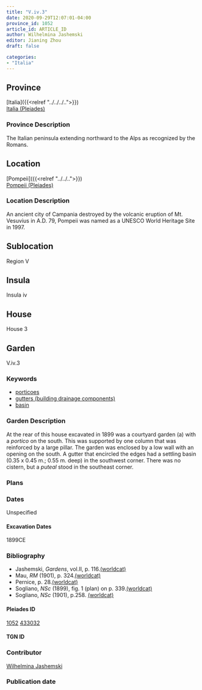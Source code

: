```yaml
---
title: "V.iv.3"
date: 2020-09-29T12:07:01-04:00
province_id: 1052
article_id: ARTICLE_ID
author: Wilhelmina Jashemski
editor: Jianing Zhou
draft: false

categories:
- "Italia"
---
```


## Province
[Italia]({{<relref "../../../..">}}) \
[Italia (Pleiades)](https://pleiades.stoa.org/places/1052)

### Province Description
<!-- DESCRIPTION -->
The Italian peninsula extending northward to the Alps as recognized by the Romans.


## Location
[Pompeii]({{<relref "../../..">}}) \
[Pompeii (Pleiades)](https://pleiades.stoa.org/places/433032)

<!--### Location Description-->
### Location Description
An ancient city of Campania destroyed by the volcanic eruption of Mt. Vesuvius in A.D. 79, Pompeii was named as a UNESCO World Heritage Site in 1997.

<!-- LEAVE THIS BLANK FOR NOW -->

## Sublocation
Region V


## Insula
Insula iv


## House
House 3

## Garden
V.iv.3

### Keywords
- [porticoes](http://vocab.getty.edu/page/aat/300004145)
- [gutters (building drainage components)](http://vocab.getty.edu/page/aat/300052565)
- [basin](http://vocab.getty.edu/page/aat/300386845)


### Garden Description
At the rear of this house excavated in 1899 was a courtyard garden (a) with a *portico* on the south. This was supported by one column that was reinforced by a large pillar. The garden was enclosed by a low wall with an opening on the south. A gutter that encircled the edges had a settling basin (0.35 x 0.45 m.; 0.55 m. deep) in the southwest corner. There was no cistern, but a *puteal* stood in the southeast corner.

### Plans

<!--{{< figure src="../images/Euro_GaAq_Montreal_Villa de Séviac.png" alt="Topographic plan of the Villa de Séviac, a grand villa with a main structure around a vast peristyle, with exterior façade galleries and baths adjacent to a second courtyard to the south." title="Fig. 1: Topographic Plan of the Villa de Séviac, drawing by M. -P. R., based on the the 1/25000e map of the IGN." >}}
-->

<!--### Images-->


### Dates
Unspecified

#### Excavation Dates
1899CE

### Bibliography
* Jashemski, *Gardens*, vol.II, p. 116.[(worldcat)](http://www.worldcat.org/oclc/1029851777)
* Mau, *RM* (1901), p. 324.[(worldcat)](http://www.worldcat.org/oclc/1189330863)
* Pernice, p. 28.[(worldcat)](http://www.worldcat.org/oclc/714016975)
* Sogliano, *NSc* (1899), fig. 1 (plan) on p. 339.[(worldcat)](http://www.worldcat.org/oclc/1091982220)
* Sogliano, *NSc* (1901), p.258. [(worldcat)](http://www.worldcat.org/oclc/1091982220)


<!--#### Periodo ID-->

<!-- [PERIODO_ID](https://pleiades.stoa.org/places/PLEIADES_ID) -->

#### Pleiades ID
[1052](https://pleiades.stoa.org/places/1052)
[433032](https://pleiades.stoa.org/places/433032)

#### TGN ID


### Contributor
[Wilhelmina Jashemski](https://lib.guides.umd.edu/c.php?g=326514&p=2193250)

### Publication date


<!--### Related articles-->

<!-- Links to other related articles. Leave blank for now -->
